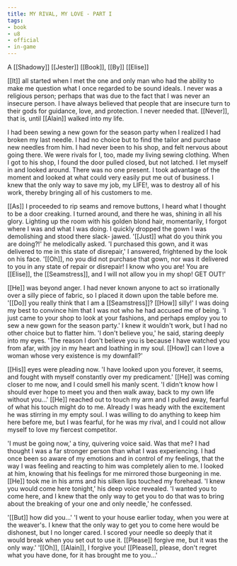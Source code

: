 ```yaml
---
title: MY RIVAL, MY LOVE - PART I
tags:
- book
- u8
- official
- in-game
---
```


A [[Shadowy]] [[Jester]] [[Book]], [[By]] [[Elise]]  
  
[[It]] all started when I met the one and only man who had the ability to make me question what I once regarded to be sound ideals. I never was a religious person; perhaps that was due to the fact that I was never an insecure person. I have always believed that people that are insecure turn to their gods for guidance, love, and protection. I never needed that. [[Never]], that is, until [[Alain]] walked into my life.  
  
I had been sewing a new gown for the season party when I realized I had broken my last needle. I had no choice but to find the tailor and purchase new needles from him. I had never been to his shop, and felt nervous about going there. We were rivals for I, too, made my living sewing clothing. When I got to his shop, I found the door pulled closed, but not latched. I let myself in and looked around. There was no one present. I took advantage of the moment and looked at what could very easily put me out of business. I knew that the only way to save my job, my LIFE!, was to destroy all of his work, thereby bringing all of his customers to me.  
  
[[As]] I proceeded to rip seams and remove buttons, I heard what I thought to be a door creaking. I turned around, and there he was, shining in all his glory. Lighting up the room with his golden blond hair, momentarily, I forgot where I was and what I was doing. I quickly dropped the gown I was demolishing and stood there slack- jawed. '[[Just]] what do you think you are doing?!' he melodically asked. 'I purchased this gown, and it was delivered to me in this state of disrepair,' I answered, frightened by the look on his face. '[[Oh]], no you did not purchase that gown, nor was it delivered to you in any state of repair or disrepair! I know who you are! You are [[Elise]], the [[Seamstress]], and I will not allow you in my shop! GET OUT!'  
  
[[He]] was beyond anger. I had never known anyone to act so irrationally over a silly piece of fabric, so I placed it down upon the table before me. '[[Do]] you really think that I am a [[Seamstress]]? [[How]] silly!' I was doing my best to convince him that I was not who he had accused me of being. 'I just came to your shop to look at your fashions, and perhaps employ you to sew a new gown for the season party.' I knew it wouldn't work, but I had no other choice but to flatter him. 'I don't believe you,' he said, staring deeply into my eyes. 'The reason I don't believe you is because I have watched you from afar, with joy in my heart and loathing in my soul. [[How]] can I love a woman whose very existence is my downfall?'  
  
[[His]] eyes were pleading now. 'I have looked upon you forever, it seems, and fought with myself constantly over my predicament.' [[He]] was coming closer to me now, and I could smell his manly scent. 'I didn't know how I should ever hope to meet you and then walk away, back to my own life without you...' [[He]] reached out to touch my arm and I pulled away, fearful of what his touch might do to me. Already I was heady with the excitement he was stirring in my empty soul. I was willing to do anything to keep him here before me, but I was fearful, for he was my rival, and I could not allow myself to love my fiercest competitor.  
  
'I must be going now,' a tiny, quivering voice said. Was that me? I had thought I was a far stronger person than what I was experiencing. I had once been so aware of my emotions and in control of my feelings, that the way I was feeling and reacting to him was completely alien to me. I looked at him, knowing that his feelings for me mirrored those burgeoning in me. [[He]] took me in his arms and his silken lips touched my forehead. 'I knew you would come here tonight,' his deep voice revealed. 'I wanted you to come here, and I knew that the only way to get you to do that was to bring about the breaking of your one and only needle,' he confessed.  
  
'[[But]] how did you...' 'I went to your house earlier today, when you were at the weaver's. I knew that the only way to get you to come here would be dishonest, but I no longer cared. I scored your needle so deeply that it would break when you set out to use it. [[Please]] forgive me, but it was the only way.' '[[Oh]], [[Alain]], I forgive you! [[Please]], please, don't regret what you have done, for it has brought me to you...'